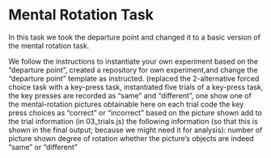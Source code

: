 # Mental Rotation Task

In this task we took the departure point and changed it to a basic version of the mental rotation task. 

We follow the instructions to instantiate your own experiment based on the “departure point”, created a repository for own experiment,and change the “departure point” template as instructed. (replaced the 2-alternative forced choice task with a key-press task, instantiated five trials of a key-press task, the key presses are recorded as “same” and “different”, one show one of the mental-rotation pictures obtainable here on each trial
code the key press choices as “correct” or “incorrect” based on the picture shown
add to the trial information (in 03_trials.js) the following information (so that this is shown in the final output; because we might need it for analysis):
number of picture shown
degree of rotation
whether the picture’s objects are indeed “same” or “different”
